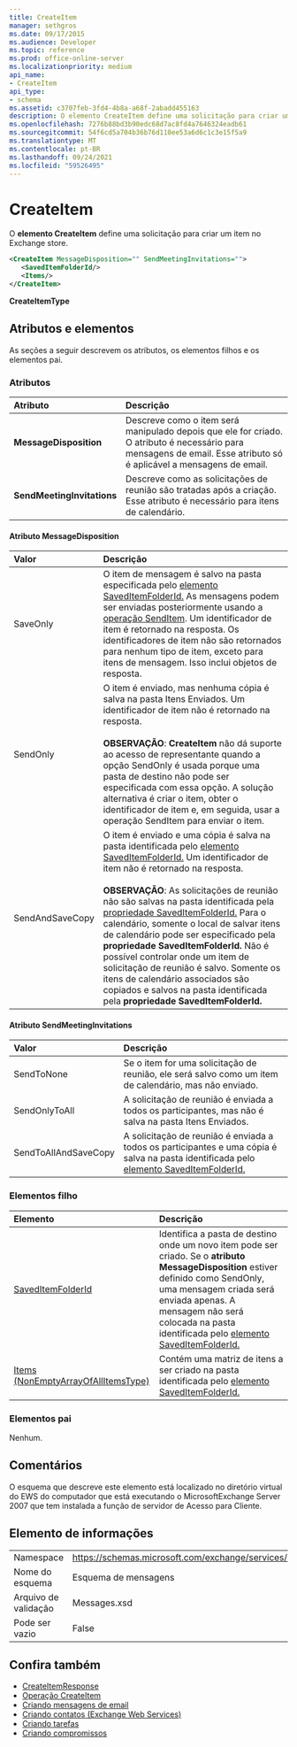 ```yaml
---
title: CreateItem
manager: sethgros
ms.date: 09/17/2015
ms.audience: Developer
ms.topic: reference
ms.prod: office-online-server
ms.localizationpriority: medium
api_name:
- CreateItem
api_type:
- schema
ms.assetid: c3707feb-3fd4-4b8a-a68f-2abadd455163
description: O elemento CreateItem define uma solicitação para criar um item no Exchange store.
ms.openlocfilehash: 7276b88bd3b90edc68d7ac8fd4a7646324eadb61
ms.sourcegitcommit: 54f6cd5a704b36b76d110ee53a6d6c1c3e15f5a9
ms.translationtype: MT
ms.contentlocale: pt-BR
ms.lasthandoff: 09/24/2021
ms.locfileid: "59526495"
---
```

# <a name="createitem"></a>CreateItem

O **elemento CreateItem** define uma solicitação para criar um item no Exchange store. 
  
```xml
<CreateItem MessageDisposition="" SendMeetingInvitations="">
   <SavedItemFolderId/>
   <Items/>
</CreateItem>
```

**CreateItemType**

## <a name="attributes-and-elements"></a>Atributos e elementos

As seções a seguir descrevem os atributos, os elementos filhos e os elementos pai.
  
### <a name="attributes"></a>Atributos

|Atributo|Descrição|
|:-----|:-----|
|**MessageDisposition** <br/> |Descreve como o item será manipulado depois que ele for criado. O atributo é necessário para mensagens de email. Esse atributo só é aplicável a mensagens de email.  <br/> |
|**SendMeetingInvitations** <br/> |Descreve como as solicitações de reunião são tratadas após a criação. Esse atributo é necessário para itens de calendário.  <br/> |
   
#### <a name="messagedisposition-attribute"></a>Atributo MessageDisposition

|Valor|Descrição|
|:-----|:-----|
|SaveOnly  <br/> |O item de mensagem é salvo na pasta especificada pelo [elemento SavedItemFolderId.](saveditemfolderid.md) As mensagens podem ser enviadas posteriormente usando a [operação SendItem](senditem-operation.md). Um identificador de item é retornado na resposta. Os identificadores de item não são retornados para nenhum tipo de item, exceto para itens de mensagem. Isso inclui objetos de resposta.  <br/> |
|SendOnly  <br/> |O item é enviado, mas nenhuma cópia é salva na pasta Itens Enviados. Um identificador de item não é retornado na resposta.<br/><br/>**OBSERVAÇÃO**: **CreateItem** não dá suporte ao acesso de representante quando a opção SendOnly é usada porque uma pasta de destino não pode ser especificada com essa opção. A solução alternativa é criar o item, obter o identificador de item e, em seguida, usar a operação SendItem para enviar o item.           |
|SendAndSaveCopy  <br/> |O item é enviado e uma cópia é salva na pasta identificada pelo [elemento SavedItemFolderId.](saveditemfolderid.md) Um identificador de item não é retornado na resposta.<br/><br/>**OBSERVAÇÃO**: As solicitações de reunião não são salvas na pasta identificada pela [propriedade SavedItemFolderId.](saveditemfolderid.md) Para o calendário, somente o local de salvar itens de calendário pode ser especificado pela **propriedade SavedItemFolderId.** Não é possível controlar onde um item de solicitação de reunião é salvo. Somente os itens de calendário associados são copiados e salvos na pasta identificada pela **propriedade SavedItemFolderId.**           |
   
#### <a name="sendmeetinginvitations-attribute"></a>Atributo SendMeetingInvitations

|Valor|Descrição|
|:-----|:-----|
|SendToNone  <br/> |Se o item for uma solicitação de reunião, ele será salvo como um item de calendário, mas não enviado.  <br/> |
|SendOnlyToAll  <br/> |A solicitação de reunião é enviada a todos os participantes, mas não é salva na pasta Itens Enviados.  <br/> |
|SendToAllAndSaveCopy  <br/> |A solicitação de reunião é enviada a todos os participantes e uma cópia é salva na pasta identificada pelo [elemento SavedItemFolderId.](saveditemfolderid.md)  <br/> |
   
### <a name="child-elements"></a>Elementos filho

|Elemento|Descrição|
|:-----|:-----|
|[SavedItemFolderId](saveditemfolderid.md) <br/> |Identifica a pasta de destino onde um novo item pode ser criado. Se o **atributo MessageDisposition** estiver definido como SendOnly, uma mensagem criada será enviada apenas. A mensagem não será colocada na pasta identificada pelo [elemento SavedItemFolderId.](saveditemfolderid.md)  <br/> |
|[Items (NonEmptyArrayOfAllItemsType)](items-nonemptyarrayofallitemstype.md) <br/> |Contém uma matriz de itens a ser criado na pasta identificada pelo [elemento SavedItemFolderId.](saveditemfolderid.md)  <br/> |
   
### <a name="parent-elements"></a>Elementos pai

Nenhum.
  
## <a name="remarks"></a>Comentários

O esquema que descreve este elemento está localizado no diretório virtual do EWS do computador que está executando o MicrosoftExchange Server 2007 que tem instalada a função de servidor de Acesso para Cliente.
  
## <a name="element-information"></a>Elemento de informações

|||
|:-----|:-----|
|Namespace  <br/> |https://schemas.microsoft.com/exchange/services/2006/messages  <br/> |
|Nome do esquema  <br/> |Esquema de mensagens  <br/> |
|Arquivo de validação  <br/> |Messages.xsd  <br/> |
|Pode ser vazio  <br/> |False  <br/> |
   
## <a name="see-also"></a>Confira também

- [CreateItemResponse](createitemresponse.md)  
- [Operação CreateItem](createitem-operation.md)
- [Criando mensagens de email](https://msdn.microsoft.com/library/05bfb83c-2866-427d-a9fe-14ba3cb02793%28Office.15%29.aspx) 
- [Criando contatos (Exchange Web Services)](https://msdn.microsoft.com/library/4845917e-70d1-481c-bbd7-011ec6571789%28Office.15%29.aspx)  
- [Criando tarefas](https://msdn.microsoft.com/library/0ef97334-e8a0-4f67-a23a-dd9e2bbad49f%28Office.15%29.aspx) 
- [Criando compromissos](https://msdn.microsoft.com/library/2385391e-c9e7-4d45-b803-c4ff94d5c94e%28Office.15%29.aspx)

